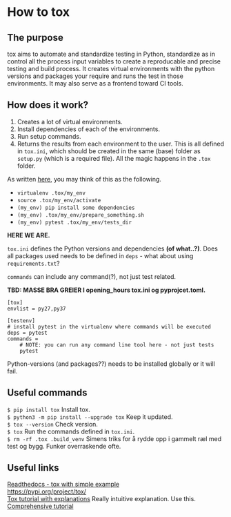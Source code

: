 # How to tox

## The purpose
tox aims to automate and standardize testing in Python, standardize as in control all the process input variables to create a reproducable and precise testing and build process. It creates virtual environments with the python versions and packages your require and runs the test in those environments. It may also serve as a frontend toward CI tools.

## How does it work?
1. Creates a lot of virtual environments.
2. Install dependencies of each of the environments.
3. Run setup commands.
4. Returns the results from each environment to the user.
This is all defined in `tox.ini`, which should be created in the same (base) folder as `setup.py` (which is a required file). All the magic happens in the `.tox` folder.

As written [here](https://christophergs.com/python/2020/04/12/python-tox-why-use-it-and-tutorial/), you may think of this as the following.
- `virtualenv .tox/my_env`
- `source .tox/my_env/activate`  
- `(my_env) pip install some dependencies`
- `(my_env) .tox/my_env/prepare_something.sh`
- `(my_env) pytest .tox/my_env/tests_dir`

**HERE WE ARE.**


`tox.ini` defines the Python versions and dependencies **(of what..?)**. Does all packages used needs to be defined in `deps` - what about using `requirements.txt`?

`commands` can include any command(?), not just test related. 


**TBD: MASSE BRA GREIER I opening_hours tox.ini og pyprojcet.toml.**


```
[tox]
envlist = py27,py37

[testenv]
# install pytest in the virtualenv where commands will be executed
deps = pytest
commands =
    # NOTE: you can run any command line tool here - not just tests
    pytest
```
Python-versions (and packages??) needs to be installed globally or it will fail.

## Useful commands
`$ pip install tox` Install tox.<br/>
`$ python3 -m pip install --upgrade tox` Keep it updated.<br/>
`$ tox --version` Check version. <br/>
`$ tox` Run the commands defined in `tox.ini`.<br/>
`$ rm -rf .tox .build_venv` Simens triks for å rydde opp i gammelt ræl med test og bygg. Funker overraskende ofte.<br/>

## Useful links
[Readthedocs - tox with simple example](https://tox.readthedocs.io/en/latest/)  
https://pypi.org/project/tox/  
[Tox tutorial with explanations](https://christophergs.com/python/2020/04/12/python-tox-why-use-it-and-tutorial/) Really intuitive explanation. Use this.  
[Comprehensive tutorial](https://www.seanh.cc/2018/09/01/tox-tutorial/)  

